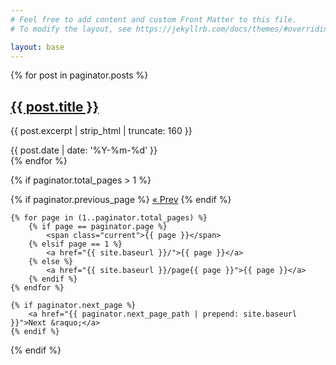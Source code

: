 ```yaml
---
# Feel free to add content and custom Front Matter to this file.
# To modify the layout, see https://jekyllrb.com/docs/themes/#overriding-theme-defaults

layout: base
---
```


<div class="main-content index-page clearfix">
    {% for post in paginator.posts %}
    <article class="post">
        <div class="post-header">
            <h2 class="post-title">
                <a href="{{ post.url | prepend: site.baseurl }}">{{ post.title }}</a>
            </h2>
        </div>
        <div class="post-content">
            <p>{{ post.excerpt | strip_html | truncate: 160 }}</p>
        </div>
        <div class="post-meta">
            <span class="post-time">{{ post.date | date: '%Y-%m-%d' }}</span>
        </div>
    </article>
    {% endfor %}
</div>

{% if paginator.total_pages > 1 %}
<div class="pagination">
    {% if paginator.previous_page %}
        <a href="{{ paginator.previous_page_path | prepend: site.baseurl }}">&laquo; Prev</a>
    {% endif %}

    {% for page in (1..paginator.total_pages) %}
        {% if page == paginator.page %}
            <span class="current">{{ page }}</span>
        {% elsif page == 1 %}
            <a href="{{ site.baseurl }}/">{{ page }}</a>
        {% else %}
            <a href="{{ site.baseurl }}/page{{ page }}">{{ page }}</a>
        {% endif %}
    {% endfor %}

    {% if paginator.next_page %}
        <a href="{{ paginator.next_page_path | prepend: site.baseurl }}">Next &raquo;</a>
    {% endif %}
</div>
{% endif %}
